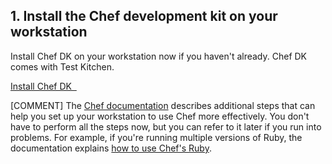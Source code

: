 ## 1. Install the Chef development kit on your workstation

Install Chef DK on your workstation now if you haven't already. Chef DK comes with Test Kitchen.

<a class='accent-button radius' href='https://downloads.chef.io/chef-dk/' target='_blank'>Install Chef DK&nbsp;&nbsp;<i class='fa fa-external-link'></i></a>

[COMMENT] The [Chef documentation](https://docs.chef.io/install_dk.html) describes additional steps that can help you set up your workstation to use Chef more effectively. You don't have to perform all the steps now, but you can refer to it later if you run into problems. For example, if you're running multiple versions of Ruby, the documentation explains [how to use Chef's Ruby](https://docs.chef.io/install_dk.html#set-system-ruby).
